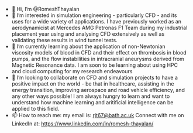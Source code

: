 - 👋 Hi, I’m @RomeshThayalan
- 👀 I’m interested in simulation engineering - particularly CFD - and its uses for a wide variety of applications. I have previously worked as an aerodynamicist at Mercedes AMG Petronas F1 Team during my industrial placement year using and analysing CFD extensively as well as validating these results in wind tunnel tests.
- 🌱 I’m currently learning about the application of non-Newtonian viscosity models of blood in CFD and their effect on thrombosis in blood pumps, and the flow instabilities in intracranial aneurysms derived from Magnetic Resonance data. I am soon to be learning about using HPC and cloud computing for my research endeavours
- 💞️ I’m looking to collaborate on CFD and simulation projects to have a positive impact on the world - be that in healthcare, assisting in the energy transition, improving aerospace and road vehicle efficiency, and any other ways possible! I am always hungry to learn and want to understand how machine learning and aritificial intelligence can be applied to this field.
- 📫 How to reach me: my email is: rjt67@bath.ac.uk    Connect with me on LinkedIn at: https://www.linkedin.com/in/romesh-thayalan/
